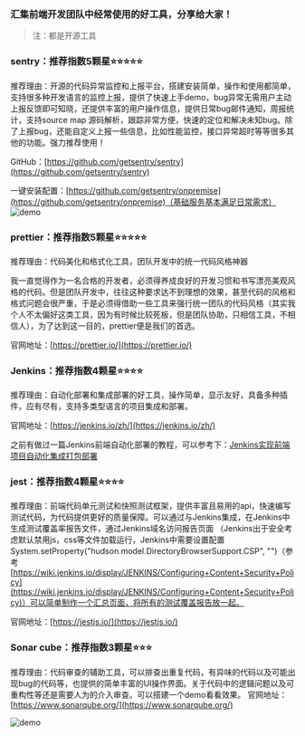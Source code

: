 ### 汇集前端开发团队中经常使用的好工具，分享给大家！

> 注：都是开源工具

### sentry：推荐指数5颗星⭐️⭐️⭐️⭐️⭐️

推荐理由：开源的代码异常监控和上报平台，搭建安装简单，操作和使用都简单，支持很多种开发语言的监控上报，提供了快速上手demo，bug异常无需用户主动上报反馈即可知晓，还提供丰富的用户操作信息，提供日常bug邮件通知，周报统计，支持source map 源码解析，跟踪非常方便，快速的定位和解决未知bug。除了上报bug，还能自定义上报一些信息，比如性能监控，接口异常超时等等很多其他的功能。强力推荐使用！

GitHub：[https://github.com/getsentry/sentry](https://github.com/getsentry/sentry)

一键安装配置：[https://github.com/getsentry/onpremise](https://github.com/getsentry/onpremise)（基础服务基本满足日常需求）
![demo](https://raw.githubusercontent.com/yezihaohao/blog/master/imgs/sentry.png)

### prettier：推荐指数5颗星⭐️⭐️⭐️⭐️⭐️

推荐理由：代码美化和格式化工具，团队开发中的统一代码风格神器

我一直觉得作为一名合格的开发者，必须得养成良好的开发习惯和书写漂亮美观风格的代码。但是团队开发中，往往这种要求达不到理想的效果，甚至代码的风格和格式问题会很严重，于是必须得借助一些工具来强行统一团队的代码风格（其实我个人不太偏好这类工具，因为有时候比较死板，但是团队协助，只相信工具，不相信人），为了达到这一目的，prettier便是我们的首选。

官网地址：[https://prettier.io/](https://prettier.io/)

### Jenkins：推荐指数4颗星⭐️⭐️⭐️⭐️

推荐理由：自动化部署和集成部署的好工具，操作简单，显示友好，具备多种插件，应有尽有，支持多类型语言的项目集成和部署。

官网地址：[https://jenkins.io/zh/](https://jenkins.io/zh/)

之前有做过一篇Jenkins前端自动化部署的教程，可以参考下：[Jenkins实现前端项目自动化集成打包部署](https://juejin.im/entry/59b40bd36fb9a00a5474c3c7)

###  jest：推荐指数4颗星⭐️⭐️⭐️⭐️

推荐理由：前端代码单元测试和快照测试框架，提供丰富且易用的api，快速编写测试代码，为代码提供更好的质量保障。可以通过与Jenkins集成，在Jenkins中生成测试覆盖率报告文件，通过Jenkins域名访问报告页面
（Jenkins出于安全考虑默认禁用js，css等文件加载运行，Jenkins中需要设置配置System.setProperty("hudson.model.DirectoryBrowserSupport.CSP", "")（参考[https://wiki.jenkins.io/display/JENKINS/Configuring+Content+Security+Policy](https://wiki.jenkins.io/display/JENKINS/Configuring+Content+Security+Policy)）可以简单制作一个汇总页面，将所有的测试覆盖报告放一起。

官网地址：[https://jestjs.io/](https://jestjs.io/)

### Sonar cube：推荐指数3颗星⭐️⭐️⭐️

推荐理由：代码审查的辅助工具，可以排查出重复代码，有异味的代码以及可能出现bug的代码等，也提供的简单丰富的UI操作界面。关于代码中的逻辑问题以及可重构性等还是需要人为的介入审查。可以搭建一个demo看看效果。
官网地址：[https://www.sonarqube.org/](https://www.sonarqube.org/)

![demo](https://raw.githubusercontent.com/yezihaohao/blog/master/imgs/sonar.png)



